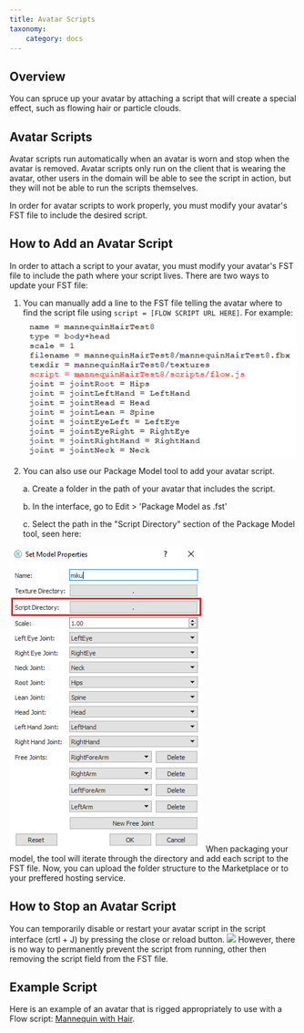 ```yaml
---
title: Avatar Scripts
taxonomy:
    category: docs
---
```


## Overview
You can spruce up your avatar by attaching a script that will create a special effect, such as flowing hair or particle clouds. 

## Avatar Scripts
Avatar scripts run automatically when an avatar is worn and stop when the avatar is removed. Avatar scripts only run on the client that is wearing the avatar, other users in the domain will be able to see the script in action, but they will not be able to run the scripts themselves.	

In order for avatar scripts to work properly, you must modify your avatar's FST file to include the desired script.

## How to Add an Avatar Script
In order to attach a script to your avatar, you must modify your avatar's FST file to include the path where your script lives. There are two ways to update your FST file:
1.  You can manually add a line to the FST file telling the avatar where to find the script file using `script = [FLOW SCRIPT URL HERE]`. For example: 
![](addScript1.PNG)
2. You can also use our Package Model tool to add your avatar script. 
    
    a. Create a folder in the path of your avatar that includes the script.
    
    b. In the interface, go to Edit > 'Package Model as .fst'

    c. Select the path in the "Script Directory" section of the Package Model tool, seen here: 

![](addScript2.PNG)
When packaging your model, the tool will iterate through the directory and add each script to the FST file. Now, you can upload the folder structure to the Marketplace or to your preffered hosting service.
## How to Stop an Avatar Script
 You can temporarily disable or restart your avatar script in the script interface (crtl + J) by pressing the close or reload button. 
 ![](\endFlow.png)
 However, there is no way to permanently prevent the script from running, other then removing the script field from the FST file.
## Example Script
Here is an example of an avatar that is rigged appropriately to use with a Flow script: [Mannequin with Hair](https://github.com/highfidelity/hifi-docs-grav-content/tree/master/02.create-and-explore/05.avatars/08.%20create-avatar-with-flow/mannequinHairTest8.fst).


